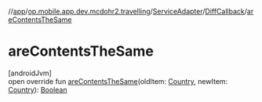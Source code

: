 //[app](../../../../index.md)/[op.mobile.app.dev.mcdohr2.travelling](../../index.md)/[ServiceAdapter](../index.md)/[DiffCallback](index.md)/[areContentsTheSame](are-contents-the-same.md)

# areContentsTheSame

[androidJvm]\
open override fun [areContentsTheSame](are-contents-the-same.md)(oldItem: [Country](../../-country/index.md), newItem: [Country](../../-country/index.md)): [Boolean](https://kotlinlang.org/api/latest/jvm/stdlib/kotlin/-boolean/index.html)
